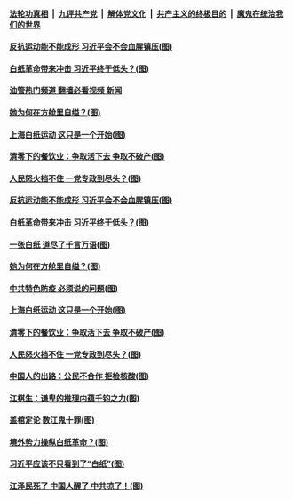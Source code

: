 ####  [法轮功真相](../../../../basic/blob/master/README.md?t=12031632) &nbsp;|&nbsp; [九评共产党](../../../../9ping.md/blob/master/README.md?t=12031632) &nbsp;|&nbsp; [解体党文化](../../../../jtdwh.md/blob/master/README.md?t=12031632)  &nbsp;|&nbsp; [共产主义的终极目的](../../../../gczydzjmd.md/blob/master/README.md?t=12031632) &nbsp;|&nbsp; [魔鬼在统治我们的世界](../../../../mgztzwmdsj.md/blob/master/README.md?t=12031632) 

#### [反抗运动能不能成形 习近平会不会血腥镇压(图)](../pages/p4/1023193.md?t=12031632) 

#### [白纸革命带来冲击 习近平终于低头？(图)](../pages/p4/1023197.md?t=12031632) 

#### [油管热门频道 翻墙必看视频 新闻](http://129.146.143.75:81/youtube.html?12031632)

#### [她为何在方舱里自缢？(图)](../pages/p4/1023194.md?t=12031632) 

#### [上海白纸运动 这只是一个开始(图)](../pages/p4/1023118.md?t=12031632) 

#### [清零下的餐饮业：争取活下去 争取不破产(图)](../pages/p4/1023123.md?t=12031632) 

#### [人民怒火挡不住 一党专政到尽头？(图)](../pages/p4/1023108.md?t=12031632) 

#### [反抗运动能不能成形 习近平会不会血腥镇压(图)](../pages/p4/1023193.md?t=12031632) 

#### [白纸革命带来冲击 习近平终于低头？(图)](../pages/p4/1023197.md?t=12031632) 

#### [一张白纸 道尽了千言万语(图)](../pages/p4/1023196.md?t=12031632) 

#### [她为何在方舱里自缢？(图)](../pages/p4/1023194.md?t=12031632) 

#### [中共特色防疫 必须说的问题(图)](../pages/p4/1023102.md?t=12031632) 



#### [上海白纸运动 这只是一个开始(图)](../pages/p4/1023118.md?t=12031632) 

#### [清零下的餐饮业：争取活下去 争取不破产(图)](../pages/p4/1023123.md?t=12031632) 

#### [人民怒火挡不住 一党专政到尽头？(图)](../pages/p4/1023108.md?t=12031632) 

#### [中国人的出路：公民不合作 拒检核酸(图)](../pages/p4/1023109.md?t=12031632) 



#### [江棋生：谦卑的推理内蕴千钧之力(图)](../pages/p4/1023054.md?t=12031632) 


#### [盖棺定论 数江鬼十罪(图)](../pages/p4/1023044.md?t=12031632) 

#### [境外势力操纵白纸革命？(图)](../pages/p4/1023040.md?t=12031632) 

#### [习近平应该不只看到了“白纸”(图)](../pages/p4/1023038.md?t=12031632) 

#### [江泽民死了 中国人醒了 中共凉了！(图)](../pages/p4/1023036.md?t=12031632) 


<img src='http://gfw-breaker.win/goodnews/indexes/p4.md' width='0px' height='0px'/>

